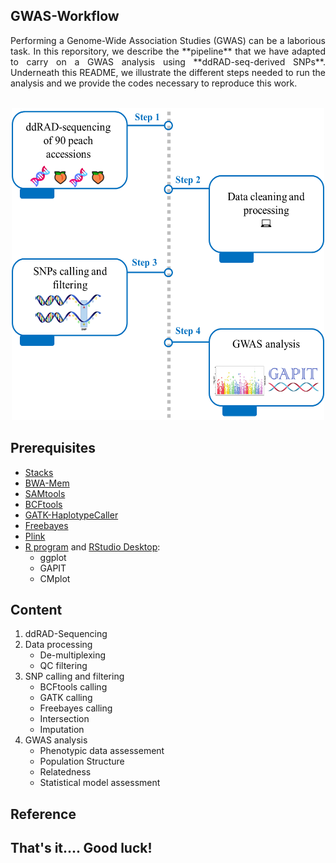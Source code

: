 ## GWAS-Workflow
<div style="text-align: justify">
Performing a Genome-Wide Association Studies (GWAS) can be a laborious task.
In this reporsitory, we describe the **pipeline** that we have adapted to carry on a GWAS analysis using **ddRAD-seq-derived SNPs**.
Underneath this README, we illustrate the different steps needed to run the analysis and we provide the codes necessary to reproduce this work.
</div>

<br />

<p align="center">
  <img width="500" height="500" src="https://github.com/najlaksouri/GWAS-Workflow/blob/main/Images/Pipeline.png">
</p>

## Prerequisites
- [Stacks](https://catchenlab.life.illinois.edu/stacks/)
- [BWA-Mem](https://github.com/lh3/bwa)
- [SAMtools](https://bioinformaticsreview.com/20210404/installing-samtools-on-ubuntu/)
- [BCFtools](https://samtools.github.io/bcftools/)
- [GATK-HaplotypeCaller](https://gatk.broadinstitute.org/hc/en-us/articles/360036194592-Getting-started-with-GATK4)
- [Freebayes](https://github.com/freebayes/freebayes)
- [Plink](https://www.cog-genomics.org/plink/)
- [R program](https://cran.r-project.org/) and [RStudio Desktop](https://posit.co/download/rstudio-desktop/):
  - ggplot
  - GAPIT
  - CMplot

## Content
1. ddRAD-Sequencing
2. Data processing
    - De-multiplexing
    - QC filtering 
3. SNP calling and filtering
    - BCFtools calling
    - GATK calling
    - Freebayes calling
    - Intersection
    - Imputation 
4. GWAS analysis
   - Phenotypic data assessement
   - Population Structure
   - Relatedness
   - Statistical model assessment

## Reference


## That's it.... Good luck!
